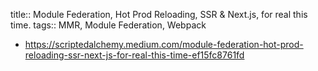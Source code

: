 title:: Module Federation, Hot Prod Reloading, SSR & Next.js, for real this time.
tags:: MMR, Module Federation, Webpack

- https://scriptedalchemy.medium.com/module-federation-hot-prod-reloading-ssr-next-js-for-real-this-time-ef15fc8761fd